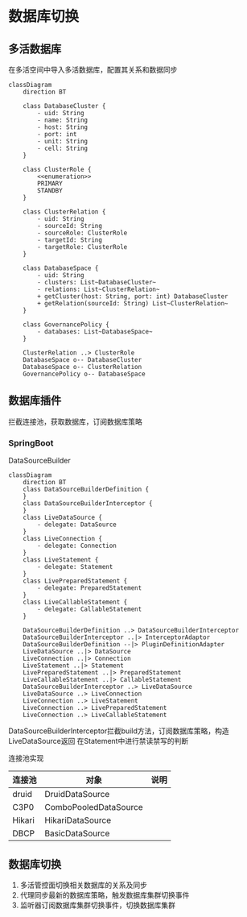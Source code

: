 # 数据库切换

## 多活数据库

在多活空间中导入多活数据库，配置其关系和数据同步

```mermaid
classDiagram
    direction BT

    class DatabaseCluster {
        - uid: String
        - name: String
        - host: String
        - port: int
        - unit: String
        - cell: String
    }

    class ClusterRole {
        <<enumeration>>
        PRIMARY
        STANDBY
    }

    class ClusterRelation {
        - uid: String
        - sourceId: String
        - sourceRole: ClusterRole
        - targetId: String
        - targetRole: ClusterRole
    }

    class DatabaseSpace {
        - uid: String
        - clusters: List~DatabaseCluster~
        - relations: List~ClusterRelation~
        + getCluster(host: String, port: int) DatabaseCluster
        + getRelation(sourceId: String) List~ClusterRelation~
    }

    class GovernancePolicy {
        - databases: List~DatabaseSpace~
    }

    ClusterRelation ..> ClusterRole
    DatabaseSpace o-- DatabaseCluster
    DatabaseSpace o-- ClusterRelation
    GovernancePolicy o-- DatabaseSpace

```

## 数据库插件

拦截连接池，获取数据库，订阅数据库策略

### SpringBoot

DataSourceBuilder

```mermaid
classDiagram
    direction BT
    class DataSourceBuilderDefinition {
    }
    class DataSourceBuilderInterceptor {
    }
    class LiveDataSource {
        - delegate: DataSource
    }
    class LiveConnection {
        - delegate: Connection
    }
    class LiveStatement {
        - delegate: Statement
    }
    class LivePreparedStatement {
        - delegate: PreparedStatement
    }
    class LiveCallableStatement {
        - delegate: CallableStatement
    }

    DataSourceBuilderDefinition ..> DataSourceBuilderInterceptor
    DataSourceBuilderInterceptor ..|> InterceptorAdaptor
    DataSourceBuilderDefinition --|> PluginDefinitionAdapter
    LiveDataSource ..|> DataSource
    LiveConnection ..|> Connection
    LiveStatement ..|> Statement
    LivePreparedStatement ..|> PreparedStatement
    LiveCallableStatement ..|> CallableStatement
    DataSourceBuilderInterceptor ..> LiveDataSource
    LiveDataSource ..> LiveConnection
    LiveConnection ..> LiveStatement
    LiveConnection ..> LivePreparedStatement
    LiveConnection ..> LiveCallableStatement

```
DataSourceBuilderInterceptor拦截build方法，订阅数据库策略，构造LiveDataSource返回
在Statement中进行禁读禁写的判断

连接池实现

| 连接池  | 对象                  | 说明 |
|--------|-----------------------|----|
| druid  | DruidDataSource       |    |
| C3P0   | ComboPooledDataSource |    |
| Hikari | HikariDataSource      |    |
| DBCP   | BasicDataSource       |    |

## 数据库切换

1. 多活管控面切换相关数据库的关系及同步
2. 代理同步最新的数据库策略，触发数据库集群切换事件
3. 监听器订阅数据库集群切换事件，切换数据库集群